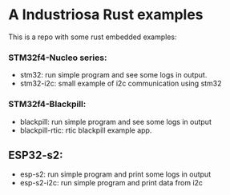 # A Industriosa Rust examples

This is a repo with some rust embedded examples:

### STM32f4-Nucleo series:

- stm32: run simple program and see some logs in output.
- stm32-i2c: small example of i2c communication using stm32

### STM32f4-Blackpill:

- blackpill: run simple program and see some logs in output
- blackpill-rtic: rtic blackpill example app.

## ESP32-s2:

- esp-s2: run simple program and print some logs in output
- esp-s2-i2c: run simple program and print data from i2c

